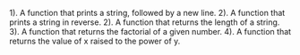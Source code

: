 1). A function that prints a string, followed by a new line.
2). A function that prints a string in reverse.
2). A function that returns the length of a string.
3). A function that returns the factorial of a given number.
4). A function that returns the value of x raised to the power of y.
